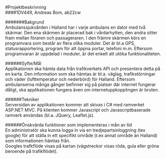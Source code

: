 #Projektbeskrivning   
####1DV449, Andreas Bom, ab22cw     
    
#######Bakgrund     
Ambulanssjukvården i Halland har i varje ambulans en dator med två skärmar. Den ena skärmen är placerad bak i vårdarhytten, den andra sitter fram mellan föraren och passageraren. I den främre skärmen körs en programvara som består av flera olika moduler. Det är bl.a GPS, statusrapportering, program för att öppna portar, telefoni m.m. Eftersom programvaran är uppdelad i moduler, är det enkelt att utöka funktionaliteten.   
    
######Syfte/Mål    
Applikationen ska hämta data från trafikverkets API och presentera detta på en karta. Den information som ska hämtas är bl.a. väglag, trafikstörningar och väder (lufttemperatur och nederbörd) för Halland. Eftersom ambulanserna många gånger befinner sig på platser där internet fungerar dåligt, ska applikationen fungera även om internetuppkopplingen är bruten.     


######Tekniker    
Serversidan av applikationen kommer att skivas i C# med ramverket ASP.NET MVC. På klienten kommer Javascript och Javascriptbaserade ramverk användas (bl.a. JQuery, Leaflet.js). 
    
    
######Önskvärda funktioner som implementeras i mån av tid    
En administratör ska kunna logga in via en tredjepartsinloggning (tex google) för att ställa in ett specifikt område (t.ex annat område än Halland) som informationen hämtas från.     
Googles trafkflöde visas på kartan (vägstreckor visas röda, gula eller gröna beroende på trafikflödet).   





